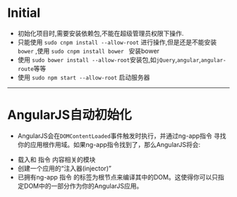 # Initial
- 初始化项目时,需要安装依赖包,不能在超级管理员权限下操作.  
- 只能使用 `sudo cnpm install --allow-root` 进行操作,但是还是不能安装 `bower` ,使用 `sudo cnpm install bower ` 安装bower  
- 使用 `sudo bower install --allow-root`安装包,如`jQuery`,`angular`,`angular-route`等等  
- 使用 `sudo npm start --allow-root` 启动服务器  

---

# AngularJS自动初始化  
- AngularJS会在`DOMContentLoaded`事件触发时执行，并通过ng-app指令 寻找你的应用根作用域。如果ng-app指令找到了，那么AngularJS将会:  
* 载入和 指令 内容相关的模块  
* 创建一个应用的“注入器(injector)”  
* 已拥有ng-app 指令 的标签为根节点来编译其中的DOM。这使得你可以只指定DOM中的一部分作为你的AngularJS应用。
